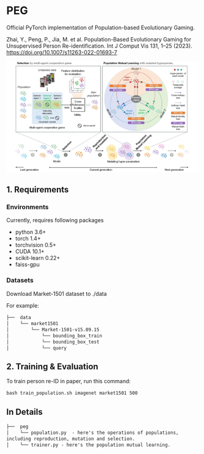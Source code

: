 # PEG

Official PyTorch implementation of Population-based Evolutionary Gaming. 

Zhai, Y., Peng, P., Jia, M. et al. Population-Based Evolutionary Gaming for Unsupervised Person Re-identification. Int J Comput Vis 131, 1–25 (2023). https://doi.org/10.1007/s11263-022-01693-7


<p align="center">
    <img src=./img/framework.jpg width="800">
</p>

## 1. Requirements
### Environments
Currently, requires following packages
- python 3.6+
- torch 1.4+
- torchvision 0.5+
- CUDA 10.1+
- scikit-learn 0.22+
- faiss-gpu

### Datasets
Download Market-1501 dataset to ./data

For example:

```
├──  data  
│    └── market1501  
│        └── Market-1501-v15.09.15
│            └── bounding_box_train
│            └── bounding_box_test
│            └── query
```

## 2. Training & Evaluation

To train person re-ID in paper, run this command:
```train
bash train_population.sh imagenet market1501 500
```

## In Details
```
├──  peg
│    └── population.py  - here's the operations of populations, including reproduction, mutation and selection.
│    └── trainer.py - here's the population mutual learning.
